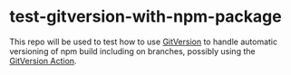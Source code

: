# test-gitversion-with-npm-package

This repo will be used to test how to use [GitVersion](https://github.com/GitTools/GitVersion) to handle automatic versioning of npm build including on branches,
possibly using the [GitVersion Action](https://github.com/GitTools/actions/blob/main/docs/examples/github/gitversion/index.md).
